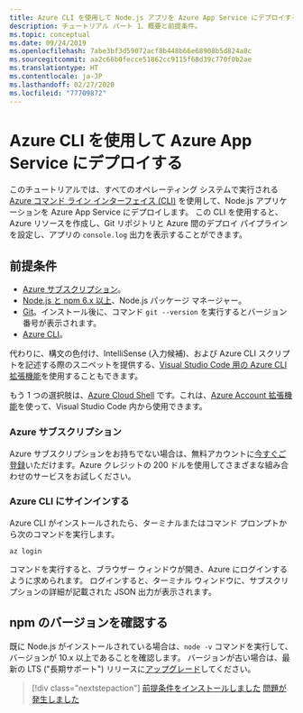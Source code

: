 ```yaml
---
title: Azure CLI を使用して Node.js アプリを Azure App Service にデプロイする
description: チュートリアル パート 1、概要と前提条件。
ms.topic: conceptual
ms.date: 09/24/2019
ms.openlocfilehash: 7abe3bf3d59072acf8b448b66e68908b5d824a8c
ms.sourcegitcommit: aa2c66b0fecce51862cc9115f68d39c770f0b2ae
ms.translationtype: HT
ms.contentlocale: ja-JP
ms.lasthandoff: 02/27/2020
ms.locfileid: "77709872"
---
```

# <a name="deploy-to-azure-app-service-using-the-azure-cli"></a>Azure CLI を使用して Azure App Service にデプロイする

このチュートリアルでは、すべてのオペレーティング システムで実行される [Azure コマンド ライン インターフェイス (CLI)](https://docs.microsoft.com/cli/azure/overview?view=azure-cli-latest) を使用して、Node.js アプリケーションを Azure App Service にデプロイします。 この CLI を使用すると、Azure リソースを作成し、Git リポジトリと Azure 間のデプロイ パイプラインを設定し、アプリの `console.log` 出力を表示することができます。

## <a name="prerequisites"></a>前提条件

- [Azure サブスクリプション](#azure-subscription)。
- [Node.js と npm 6.x 以上](https://nodejs.org/en/download)、Node.js パッケージ マネージャー。
- [Git](https://git-scm.com/downloads)。インストール後に、コマンド `git --version` を実行するとバージョン番号が表示されます。
- [Azure CLI](https://docs.microsoft.com/cli/azure/install-azure-cli)。

代わりに、構文の色付け、IntelliSense (入力候補)、および Azure CLI スクリプトを記述する際のスニペットを提供する、[Visual Studio Code 用の Azure CLI 拡張機能](https://marketplace.visualstudio.com/items?itemName=ms-vscode.azurecli)を使用することもできます。

もう 1 つの選択肢は、[Azure Cloud Shell](https://docs.microsoft.com/azure/cloud-shell/overview) です。これは、[Azure Account 拡張機能](https://marketplace.visualstudio.com/items?itemName=ms-vscode.azure-account)を使って、Visual Studio Code 内から使用できます。

### <a name="azure-subscription"></a>Azure サブスクリプション

Azure サブスクリプションをお持ちでない場合は、無料アカウントに[今すぐご登録](https://azure.microsoft.com/free/?utm_source=campaign&utm_campaign=vscode-tutorial-node-git&mktingSource=vscode-tutorial-node-git)いただけます。Azure クレジットの 200 ドルを使用してさまざまな組み合わせのサービスをお試しください。

### <a name="sign-in-to-the-azure-cli"></a>Azure CLI にサインインする

Azure CLI がインストールされたら、ターミナルまたはコマンド プロンプトから次のコマンドを実行します。

```azurecli
az login
```

コマンドを実行すると、ブラウザー ウィンドウが開き、Azure にログインするように求められます。 ログインすると、ターミナル ウィンドウに、サブスクリプションの詳細が記載された JSON 出力が表示されます。

## <a name="check-npm-version"></a>npm のバージョンを確認する

既に Node.js がインストールされている場合は、`node -v` コマンドを実行して、バージョンが 10.x 以上であることを確認します。 バージョンが古い場合は、最新の LTS ("長期サポート") リリースに[アップグレード](https://nodejs.org/en/download/)してください。

> [!div class="nextstepaction"]
> [前提条件をインストールしました](tutorial-vscode-azure-cli-node-02.md) [問題が発生しました](https://www.research.net/r/PWZWZ52?tutorial=node-deployment&step=getting-started)

